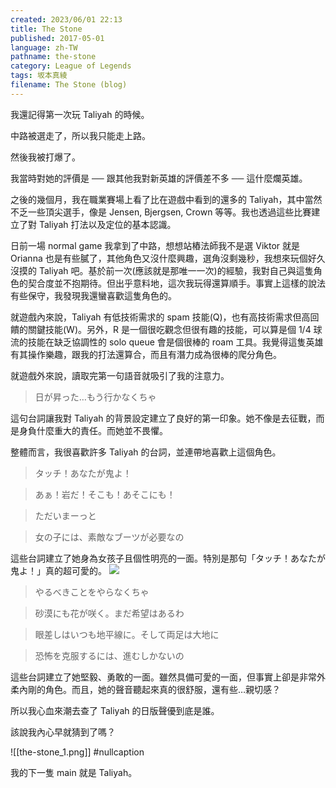 ```yaml
---
created: 2023/06/01 22:13
title: The Stone
published: 2017-05-01
language: zh-TW
pathname: the-stone
category: League of Legends
tags: 坂本真綾
filename: The Stone (blog)
---
```

我還記得第一次玩 Taliyah 的時候。

中路被選走了，所以我只能走上路。

然後我被打爆了。

我當時對她的評價是 ── 跟其他我對新英雄的評價差不多 ── 這什麼爛英雄。

之後的幾個月，我在職業賽場上看了比在遊戲中看到的還多的 Taliyah，其中當然不乏一些頂尖選手，像是 Jensen, Bjergsen, Crown 等等。我也透過這些比賽建立了對 Taliyah 打法以及定位的基本認識。

日前一場 normal game 我拿到了中路，想想站樁法師我不是選 Viktor 就是 Orianna 也是有些膩了，其他角色又沒什麼興趣，選角沒剩幾秒，我想來玩個好久沒摸的 Taliyah 吧。基於前一次(應該就是那唯一一次)的經驗，我對自己與這隻角色的契合度並不抱期待。但出乎意料地，這次我玩得還算順手。事實上這樣的說法有些保守，我發現我還蠻喜歡這隻角色的。

就遊戲內來說，Taliyah 有低技術需求的 spam 技能(Q)，也有高技術需求但高回饋的關鍵技能(W)。另外，R 是一個很吃觀念但很有趣的技能，可以算是個 1/4 球流的技能在缺乏協調性的 solo queue 會是個很棒的 roam 工具。我覺得這隻英雄有其操作樂趣，跟我的打法還算合，而且有潛力成為很棒的爬分角色。

就遊戲外來說，讀取完第一句語音就吸引了我的注意力。

> 日が昇った…もう行かなくちゃ

這句台詞讓我對 Taliyah 的背景設定建立了良好的第一印象。她不像是去征戰，而是身負什麼重大的責任。而她並不畏懼。

整體而言，我很喜歡許多 Taliyah 的台詞，並連帶地喜歡上這個角色。

> タッチ！あなたが鬼よ！

> あぁ！岩だ！そこも！あそこにも！

> ただいまーっと

> 女の子には、素敵なブーツが必要なの

這些台詞建立了她身為女孩子且個性明亮的一面。特別是那句「タッチ！あなたが鬼よ！」真的超可愛的。
![](https://www.youtube.com/watch?v=WOYOXMY1Xrg&t=538s)

> やるべきことをやらなくちゃ

> 砂漠にも花が咲く。まだ希望はあるわ

> 眼差しはいつも地平線に。そして両足は大地に

> 恐怖を克服するには、進むしかないの

這些台詞建立了她堅毅、勇敢的一面。雖然具備可愛的一面，但事實上卻是非常外柔內剛的角色。而且，她的聲音聽起來真的很舒服，還有些…親切感？

所以我心血來潮去查了 Taliyah 的日版聲優到底是誰。

該說我內心早就猜到了嗎？

![[the-stone_1.png]]
#nullcaption

我的下一隻 main 就是 Taliyah。